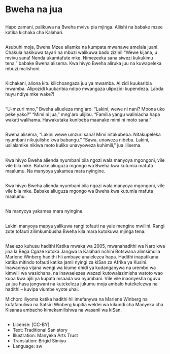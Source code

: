 # Bweha na jua

##
Hapo zamani, palikuwa na Bweha
mvivu pia mjinga.
Aliishi na babake mzee katika
kichaka cha Kalahari.

##
Asubuhi moja, Bweha Mzee aliamka
na kumpata mwanawe amelala
juani.
Chakula hakikuwa tayari na mbuzi
walikuwa bado zizini! “Wewe kijana,
u mvivu sana! Nenda ukamtafute
mke.
Nimezeeka sana siwezi kukukimu
tena,” babake Bweha alisema.
Kwa hivyo Bweha aliruka juu na
kuwapeleka mbuzi malishoni.

##
Kichakani, aliona kitu kilichoangaza
juu ya mwamba.
Alizidi kuukaribia mwamba.
Alipozidi kuukaribia ndipo
mwangaza ulipozidi kupendeza.
Labda huyu ndiye mke wake?!

##
“U-mzuri mno,” Bweha aliueleza
mng'aro.
“Lakini, wewe ni nani? Mbona uko
peke yako?”
“Mimi ni jua,” mng'aro ulijibu.
“Familia yangu waliniacha hapa
wakati walihama.
Hawakutaka kunibeba maanake
mimi ni moto sana.”

##
Bweha alisema, “Lakini wewe umzuri sana!
Mimi nitakubeba. Nitakupeleka
nyumbani nikujulishe kwa
babangu.”
“Sawa, unaweza nibeba. Lakini,
usilalamike nikiwa moto kuliko
unavyoweza kuhimili,” jua lilisema.

##
Kwa hivyo Bweha alienda nyumbani
bila ngozi wala manyoya mgongoni,
vile vile bila mke.
Babake aliuguza mgongo wa Bweha
kwa kutumia mafuta maalumu.
Na manyoya yakamea mara
nyingine.

##
Kwa hivyo Bweha alienda nyumbani
bila ngozi wala manyoya mgongoni,
vile vile bila mke.
Babake aliuguza mgongo wa Bweha
kwa kutumia mafuta maalumu.

##
Na manyoya yakamea mara
nyingine.

##
Lakini manyoya mapya yalikuwa
rangi tofauti na yale mengine
mwilini.
Rangi zote tofauti zilimkumbusha
Bweha kila mara kutokuwa mjinga
tena.

##
Maelezo kuhusu hadithi
Katika mwaka wa 2005, mwanahadithi wa Naro kwa jina la Bega
Cgaze kutoka Jangwa la Kalahari nchini Botswana alimsimulia
Marlene Winberg hadithi hii ambaye anaielezea hapa. Hadithi
inapatikana katika mitindo tofauti katika jamii nyingi za kiSan za
Afrika ya Kusini. Inawaonya vijana wengi wa kiume dhidi ya
kudanganywa na urembo wa kimwili wa wasichana, na
inawaelezea wazazi kutowalazimisha watoto wao kuoa kwa ajili ya
kupata msaada wa nyumbani. Vile vile inaonyesha nguvu za jua
hasa jangwani na kutekeleza jukumu moja ambalo hutekelezwa na
hadithi – kuvipa viumbe vyote uhai.

Michoro iliyoma katika hadithi hii imefanywa na Marlene Winberg
na kufafanuliwa na Satsiri Winberg kupitia weldei wa kikundi cha
Manyeka cha Kisanaa ambacho kimekamilishwa na wasanii wa
kiSan.

##
* License: [CC-BY]
* Text: Traditional San story
* Illustration: Manyeka Arts Trust
* Translation: Brigid Simiyu
* Language: sw
